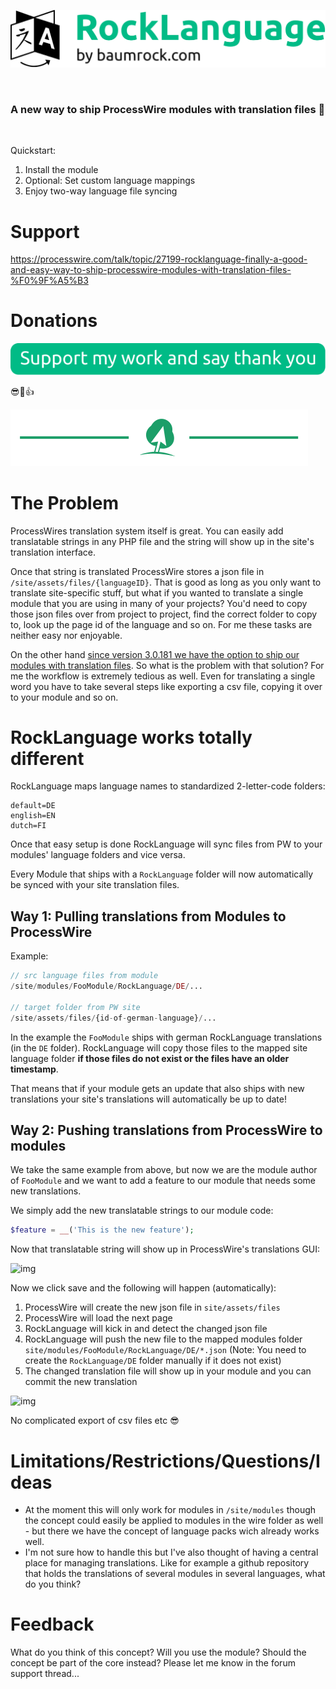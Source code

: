 ![img](RockLanguage.svg)

<br>

### A new way to ship ProcessWire modules with translation files 🥳

<br>

Quickstart:

1. Install the module
1. Optional: Set custom language mappings
1. Enjoy two-way language file syncing

# Support

https://processwire.com/talk/topic/27199-rocklanguage-finally-a-good-and-easy-way-to-ship-processwire-modules-with-translation-files-%F0%9F%A5%B3

# Donations

[![img](https://github.com/baumrock/RockFinder3/raw/master/donate.svg)](https://paypal.me/baumrock)

😎🤗👍

![img](hr.svg)

# The Problem

ProcessWires translation system itself is great. You can easily add translatable strings in any PHP file and the string will show up in the site's translation interface.

Once that string is translated ProcessWire stores a json file in `/site/assets/files/{languageID}`. That is good as long as you only want to translate site-specific stuff, but what if you wanted to translate a single module that you are using in many of your projects? You'd need to copy those json files over from project to project, find the correct folder to copy to, look up the page id of the language and so on. For me these tasks are neither easy nor enjoyable.

On the other hand [since version 3.0.181 we have the option to ship our modules with translation files](https://processwire.com/blog/posts/pw-3.0.181-hello/). So what is the problem with that solution? For me the workflow is extremely tedious as well. Even for translating a single word you have to take several steps like exporting a csv file, copying it over to your module and so on.

# RockLanguage works totally different

RockLanguage maps language names to standardized 2-letter-code folders:

```
default=DE
english=EN
dutch=FI
```

Once that easy setup is done RockLanguage will sync files from PW to your modules' language folders and vice versa.

Every Module that ships with a `RockLanguage` folder will now automatically be synced with your site translation files.

## Way 1: Pulling translations from Modules to ProcessWire

Example:
```php
// src language files from module
/site/modules/FooModule/RockLanguage/DE/...

// target folder from PW site
/site/assets/files/{id-of-german-language}/...
```

In the example the `FooModule` ships with german RockLanguage translations (in the `DE` folder). RockLanguage will copy those files to the mapped site language folder **if those files do not exist or the files have an older timestamp**.

That means that if your module gets an update that also ships with new translations your site's translations will automatically be up to date!

## Way 2: Pushing translations from ProcessWire to modules

We take the same example from above, but now we are the module author of `FooModule` and we want to add a feature to our module that needs some new translations.

We simply add the new translatable strings to our module code:

```php
$feature = __('This is the new feature');
```

Now that translatable string will show up in ProcessWire's translations GUI:

![img](https://i.imgur.com/V5vRF0U.png)

Now we click save and the following will happen (automatically):

1. ProcessWire will create the new json file in `site/assets/files`
1. ProcessWire will load the next page
1. RockLanguage will kick in and detect the changed json file
1. RockLanguage will push the new file to the mapped modules folder `site/modules/FooModule/RockLanguage/DE/*.json` (Note: You need to create the `RockLanguage/DE` folder manually if it does not exist)
1. The changed translation file will show up in your module and you can commit the new translation

![img](https://i.imgur.com/wUwdnnZ.png)

No complicated export of csv files etc 😎

# Limitations/Restrictions/Questions/Ideas

* At the moment this will only work for modules in `/site/modules` though the concept could easily be applied to modules in the wire folder as well - but there we have the concept of language packs wich already works well.
* I'm not sure how to handle this but I've also thought of having a central place for managing translations. Like for example a github repository that holds the translations of several modules in several languages, what do you think?

# Feedback

What do you think of this concept? Will you use the module? Should the concept be part of the core instead? Please let me know in the forum support thread...

